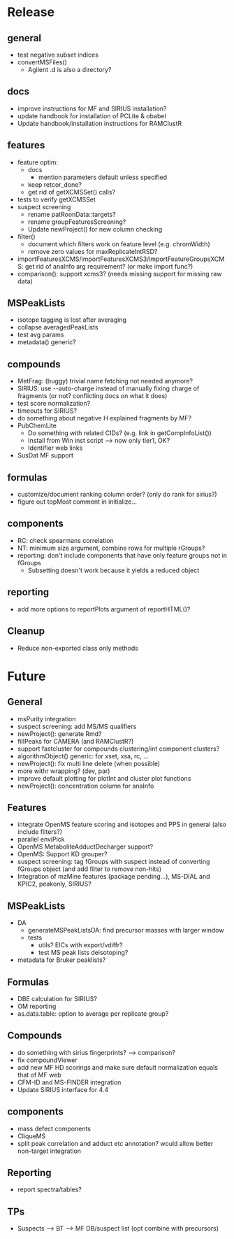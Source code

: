 # Release

## general
- test negative subset indices
- convertMSFiles()
    - Agilent .d is also a directory?


## docs
- improve instructions for MF and SIRIUS installation?
- update handbook for installation of PCLite & obabel
- Update handbook/installation instructions for RAMClustR


## features
- feature optim:
    - docs
        - mention parameters default unless specified
    - keep retcor_done?
    - get rid of getXCMSSet() calls?
- tests to verify getXCMSSet
- suspect screening
    - rename patRoonData::targets?
    - rename groupFeaturesScreening?
    - Update newProject() for new column checking
- filter()
    - document which filters work on feature level (e.g. chromWidth)
    - remove zero values for maxReplicateIntRSD?
- importFeaturesXCMS/importFeaturesXCMS3/importFeatureGroupsXCMS: get rid of anaInfo arg requirement? (or make import func?)
- comparison(): support xcms3? (needs missing support for missing raw data)


## MSPeakLists
- isotope tagging is lost after averaging
- collapse averagedPeakLists
- test avg params
- metadata() generic?


## compounds
- MetFrag: (buggy) trivial name fetching not needed anymore?
- SIRIUS: use --auto-charge instead of manually fixing charge of fragments (or not? conflicting docs on what it does)
- test score normalization?
- timeouts for SIRIUS?
- do something about negative H explained fragments by MF?
- PubChemLite
    - Do something with related CIDs? (e.g. link in getCompInfoList())
    - Install from Win inst script --> now only tier1, OK?
    - Identifier web links
- SusDat MF support


## formulas
- customize/document ranking column order? (only do rank for sirius?)
- figure out topMost comment in initialize...


## components
- RC: check spearmans correlation
- NT: minimum size argument, combine rows for multiple rGroups?
- reporting: don't include components that have only feature groups not in fGroups
    - Subsetting doesn't work because it yields a reduced object


## reporting
- add more options to reportPlots argument of reportHTML()?


## Cleanup
- Reduce non-exported class only methods


# Future

## General

- msPurity integration
- suspect screening: add MS/MS qualifiers
- newProject(): generate Rmd?
- fillPeaks for CAMERA (and RAMClustR?)
- support fastcluster for compounds clustering/int component clusters?
- algorithmObject() generic: for xset, xsa, rc, ...
- newProject(): fix multi line delete (when possible)
- more withr wrapping? (dev, par)
- improve default plotting for plotInt and cluster plot functions
- newProject(): concentration column for anaInfo


## Features

- integrate OpenMS feature scoring and isotopes and PPS in general (also include filters?)
- parallel enviPick
- OpenMS MetaboliteAdductDecharger support?
- OpenMS: Support KD grouper?
- suspect screening: tag fGroups with suspect instead of converting fGroups object (and add filter to remove non-hits)
- Integration of mzMine features (package pending...), MS-DIAL and KPIC2, peakonly, SIRIUS?


## MSPeakLists

- DA
    - generateMSPeakListsDA: find precursor masses with larger window
    - tests
        - utils? EICs with export/vdiffr?
        - test MS peak lists deisotoping?
- metadata for Bruker peaklists?


## Formulas

- DBE calculation for SIRIUS?
- OM reporting
- as.data.table: option to average per replicate group?


## Compounds

- do something with sirius fingerprints? --> comparison?
- fix compoundViewer
- add new MF HD scorings and make sure default normalization equals that of MF web
- CFM-ID and MS-FINDER integration
- Update SIRIUS interface for 4.4


## components
- mass defect components
- CliqueMS
- split peak correlation and adduct etc annotation? would allow better non-target integration


## Reporting
- report spectra/tables?

## TPs
- Suspects --> BT --> MF DB/suspect list (opt combine with precursors)
